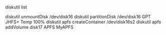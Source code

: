diskutil list

diskutil unmountDisk /dev/disk16
diskutil partitionDisk /dev/disk16 GPT JHFS+ Temp 100%
diskutil apfs createContainer /dev/disk16s2
diskutil apfs addVolume disk17 APFS MyAPFS
